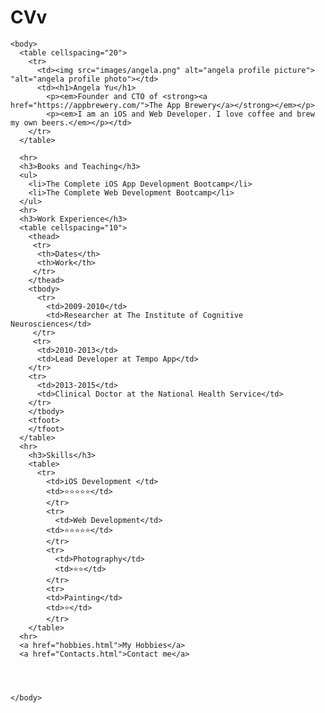 # CVv
<html>
    <head>
        <meta charset="utf-8">
        <title>Angela's Personal Site</title>
    </head>

    <body>
      <table cellspacing="20">
        <tr>
          <td><img src="images/angela.png" alt="angela profile picture"> "alt="angela profile photo"></td>
          <td><h1>Angela Yu</h1>
            <p><em>Founder and CTO of <strong><a href="https://appbrewery.com/">The App Brewery</a></strong></em></p>
            <p><em>I am an iOS and Web Developer. I love coffee and brew my own beers.</em></p></td>
        </tr>
      </table>
     
      <hr>
      <h3>Books and Teaching</h3>
      <ul>
        <li>The Complete iOS App Development Bootcamp</li>
        <li>The Complete Web Development Bootcamp</li>
      </ul>
      <hr>
      <h3>Work Experience</h3>
      <table cellspacing="10">
        <thead>
         <tr>
          <th>Dates</th>
          <th>Work</th>
         </tr>
        </thead>
        <tbody>
          <tr>
            <td>2009-2010</td>
            <td>Researcher at The Institute of Cognitive Neurosciences</td>
         </tr>
         <tr>
          <td>2010-2013</td>
          <td>Lead Developer at Tempo App</td>
        </tr>
        <tr>
          <td>2013-2015</td>
          <td>Clinical Doctor at the National Health Service</td>
        </tr>
        </tbody>
        <tfoot>
        </tfoot> 
      </table>
      <hr>
        <h3>Skills</h3>
        <table>
          <tr>
            <td>iOS Development </td>
            <td>⭐⭐⭐⭐⭐</td>
            </tr>
            <tr>
              <td>Web Development</td>
            <td>⭐⭐⭐⭐⭐</td>
            </tr>
            <tr>
              <td>Photography</td>
              <td>⭐⭐</td>
            </tr>
            <tr>
            <td>Painting</td>
            <td>⭐</td>
            </tr>
        </table>
      <hr>
      <a href="hobbies.html">My Hobbies</a>
      <a href="Contacts.html">Contact me</a>
      



    </body>


</html>


